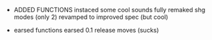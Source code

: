 + ADDED FUNCTIONS
instaced some cool sounds
fully remaked shg modes (only 2)
revamped to improved spec (but cool)

- earsed functions
earsed 0.1 release moves (sucks)
